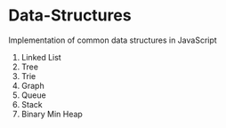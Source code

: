 # Data-Structures
Implementation of common data structures in JavaScript
1. Linked List
2. Tree
3. Trie
4. Graph
5. Queue
6. Stack
7. Binary Min Heap
